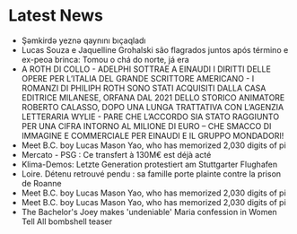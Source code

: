 # Latest News
-  Şəmkirdə yeznə qaynını bıçaqladı
-  Lucas Souza e Jaquelline Grohalski são flagrados juntos após término e ex-peoa brinca: Tomou o chá do norte, já era
-  A ROTH DI COLLO - ADELPHI SOTTRAE A EINAUDI I DIRITTI DELLE OPERE PER L’ITALIA DEL GRANDE SCRITTORE AMERICANO - I ROMANZI DI PHILIPH ROTH SONO STATI ACQUISITI DALLA CASA EDITRICE MILANESE, ORFANA DAL 2021 DELLO STORICO ANIMATORE ROBERTO CALASSO, DOPO UNA LUNGA TRATTATIVA CON L’AGENZIA LETTERARIA WYLIE - PARE CHE L’ACCORDO SIA STATO RAGGIUNTO PER UNA CIFRA INTORNO AL MILIONE DI EURO – CHE SMACCO DI IMMAGINE E COMMERCIALE PER EINAUDI E IL GRUPPO MONDADORI!
-  Meet B.C. boy Lucas Mason Yao, who has memorized 2,030 digits of pi
-  Mercato - PSG : Ce transfert à 130M€ est déjà acté
-  Klima-Demos: Letzte Generation protestiert am Stuttgarter Flughafen
-  Loire. Détenu retrouvé pendu : sa famille porte plainte contre la prison de Roanne
-  Meet B.C. boy Lucas Mason Yao, who has memorized 2,030 digits of pi
-  Meet B.C. boy Lucas Mason Yao, who has memorized 2,030 digits of pi
-  The Bachelor's Joey makes 'undeniable' Maria confession in Women Tell All bombshell teaser
